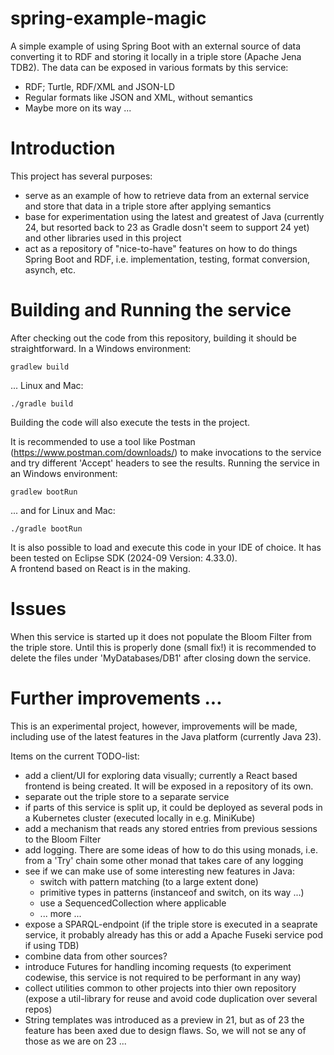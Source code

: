 # spring-example-magic
A simple example of using Spring Boot with an external source of data converting it to RDF and storing it locally in a triple store (Apache Jena TDB2). The data can be exposed in various formats by this service: 
* RDF; Turtle, RDF/XML and JSON-LD
* Regular formats like JSON and XML, without semantics
* Maybe more on its way ... 

# Introduction
This project has several purposes: 
* serve as an example of how to retrieve data from an external service and store that data in a triple store after applying semantics
* base for experimentation using the latest and greatest of Java (currently 24, but resorted back to 23 as Gradle dosn't seem to support 24 yet) and other libraries used in this project
* act as a repository of "nice-to-have" features on how to do things Spring Boot and RDF, i.e. implementation, testing, format conversion, asynch, etc.

# Building and Running the service
After checking out the code from this repository, building it should be straightforward. 
In a Windows environment: 

```
gradlew build
```

... Linux and Mac: 

```
./gradle build
```
Building the code will also execute the tests in the project. 

It is recommended to use a tool like Postman (https://www.postman.com/downloads/) to make invocations to the service and try different 'Accept' headers to see the results. 
Running the service in an Windows environment: 

```
gradlew bootRun
```

... and for Linux and Mac: 

```
./gradle bootRun
```
It is also possible to load and execute this code in your IDE of choice. It has been tested on Eclipse SDK (2024-09 Version: 4.33.0).  
A frontend based on React is in the making. 

# Issues
When this service is started up it does not populate the Bloom Filter from the triple store. Until this is properly done (small fix!) it is recommended to delete the files under 'MyDatabases/DB1' after closing down the service. 

# Further improvements ... 
This is an experimental project, however, improvements will be made, including use of the latest features in the Java platform (currently Java 23). 

Items on the current TODO-list: 
- add a client/UI for exploring data visually; currently a React based frontend is being created. It will be exposed in a repository of its own. 
- separate out the triple store to a separate service
- if parts of this service is split up, it could be deployed as several pods in a Kubernetes cluster (executed locally in e.g. MiniKube)
- add a mechanism that reads any stored entries from previous sessions to the Bloom Filter
- add logging. There are some ideas of how to do this using monads, i.e. from a 'Try' chain some other monad that takes care of any logging
- see if we can make use of some interesting new features in Java: 
    - switch with pattern matching (to a large extent done) 
    - primitive types in patterns (instanceof and switch, on its way ...)
    - use a SequencedCollection where applicable 
    - ... more ...
- expose a SPARQL-endpoint (if the triple store is executed in a seaprate service, it probably already has this or add a Apache Fuseki service pod if using TDB)
- combine data from other sources?
- introduce Futures for handling incoming requests (to experiment codewise, this service is not required to be performant in any way)
- collect utilities common to other projects into thier own repository (expose a util-library for reuse and avoid code duplication over several repos)
- String templates was introduced as a preview in 21, but as of 23 the feature has been axed due to design flaws. So, we will not se any of those as we are on 23 ... 

